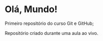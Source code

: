 # Olá, Mundo!
 Primeiro repositório do curso Git e GitHub;

 Repositório criado durante uma aula ao vivo.

